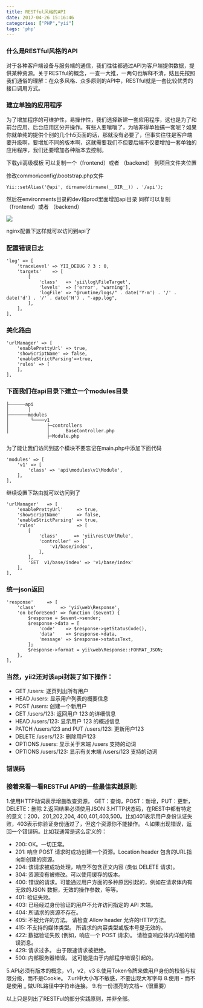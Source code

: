 ```yaml
---
title: RESTful风格的API
date: 2017-04-26 15:16:46
categories: ["PHP","yii"]
tags: 'php'
---
```


### 什么是RESTful风格的API
对于各种客户端设备与服务端的通信，我们往往都通过API为客户端提供数据，提供某种资源。关于RESTful的概念，一查一大推，一两句也解释不清，姑且先按照我们通俗的理解：在众多风格、众多原则的API中，RESTful就是一套比较优秀的接口调用方式。

### 建立单独的应用程序
为了增加程序的可维护性，易操作性，我们选择新建一套应用程序，这也是为了和前台应用、后台应用区分开操作。有些人要嚷嚷了，为啥非得单独搞一套呢？如果你就单纯的提供个别的几个h5页面的话，那就没有必要了，但事实往往是客户端要升级啊，要增加不同的版本啊，这就需要我们不但要后端不仅要增加一套单独的应用程序，我们还要增加各种版本去控制。

下载yii高级模板 可以复制一个（frontend）或者 （backend） 到项目文件夹位置

修改common\config\bootstrap.php文件
~~~
Yii::setAlias('@api', dirname(dirname(__DIR__)) . '/api');
~~~

然后在environments目录的dev和prod里面增加api目录 同样可以复制（frontend）或者 （backend）

<img src="http://www.missxiaolin.com/yii%20api%E9%85%8D%E7%BD%AE.png">

nginx配置下这样就可以访问到api了

### 配置错误日志
~~~
'log' => [
    'traceLevel' => YII_DEBUG ? 3 : 0,
    'targets'    => [
        [
            'class'   => 'yii\log\FileTarget',
            'levels'  => ['error', 'warning'],
            'logFile' => "@runtime/logs/" . date('Y-m') . '/' . date('d') . '/' . date('H') . "-app.log",
        ],
    ],
],
~~~

### 美化路由

~~~
'urlManager' => [
    'enablePrettyUrl' => true,
    'showScriptName' => false,
    'enableStrictParsing'=>true,
    'rules' => [
    ],
],
~~~

### 下面我们在api目录下建立一个modules目录

~~~
├──────api
│       │
├───────modules
│        └────v1
│              ├─controllers
│              │      BaseController.php
               ├─Module.php
~~~

为了能让我们访问到这个模块不要忘记在main.php中添加下面代码

~~~
'modules' => [
    'v1' => [
        'class' => 'api\modules\v1\Module',
    ],
],
~~~

继续设置下路由就可以访问到了

~~~
'urlManager'   => [
    'enablePrettyUrl'     => true,
    'showScriptName'      => false,
    'enableStrictParsing' => true,
    'rules'               => [
        [
            'class'      => 'yii\rest\UrlRule',
            'controller' => [
                'v1/base/index',
            ],
        ],
        'GET  v1/base/index' => 'v1/base/index'
    ],
],
~~~

### 统一json返回
~~~
'response'     => [
    'class'         => 'yii\web\Response',
    'on beforeSend' => function ($event) {
        $response = $event->sender;
        $response->data = [
            'code'    => $response->getStatusCode(),
            'data'    => $response->data,
            'message' => $response->statusText,
        ];
        $response->format = yii\web\Response::FORMAT_JSON;
    },
],
~~~

### 当然，yii2还对该api封装了如下操作：

- GET /users: 逐页列出所有用户
- HEAD /users: 显示用户列表的概要信息
- POST /users: 创建一个新用户
- GET /users/123: 返回用户 123 的详细信息
- HEAD /users/123: 显示用户 123 的概述信息
- PATCH /users/123 and PUT /users/123: 更新用户123
- DELETE /users/123: 删除用户123
- OPTIONS /users: 显示关于末端 /users 支持的动词
- OPTIONS /users/123: 显示有关末端 /users/123 支持的动词

### 错误码




### 接着来看一看RESTFul API的一些最佳实践原则:
1.使用HTTP动词表示增删改查资源， GET：查询，POST：新增，PUT：更新，DELETE：删除
2.返回结果必须使用JSON
3.HTTP状态码，在REST中都有特定的意义：200，201,202,204, 400,401,403,500。比如401表示用户身份认证失败，403表示你验证身份通过了，但这个资源你不能操作。
4.如果出现错误，返回一个错误码。比如我通常是这么定义的：
- 200: OK。一切正常。
- 201: 响应 POST 请求时成功创建一个资源。Location header 包含的URL指向新创建的资源。
- 204: 该请求被成功处理，响应不包含正文内容 (类似 DELETE 请求)。
- 304: 资源没有被修改。可以使用缓存的版本。
- 400: 错误的请求。可能通过用户方面的多种原因引起的，例如在请求体内有无效的JSON 数据，无效的操作参数，等等。
- 401: 验证失败。
- 403: 已经经过身份验证的用户不允许访问指定的 API 末端。
- 404: 所请求的资源不存在。
- 405: 不被允许的方法。 请检查 Allow header 允许的HTTP方法。
- 415: 不支持的媒体类型。 所请求的内容类型或版本号是无效的。
- 422: 数据验证失败 (例如，响应一个 POST 请求)。 请检查响应体内详细的错误消息。
- 429: 请求过多。 由于限速请求被拒绝。
- 500: 内部服务器错误。 这可能是由于内部程序错误引起的。

5.API必须有版本的概念，v1，v2，v3
6.使用Token令牌来做用户身份的校验与权限分级，而不是Cookie。
7.url中大小写不敏感，不要出现大写字母
8.使用 - 而不是使用 _ 做URL路径中字符串连接。
9.有一份漂亮的文档~（很重要）

以上只是列出了RESTFul的部分实践原则，并非全部。 
